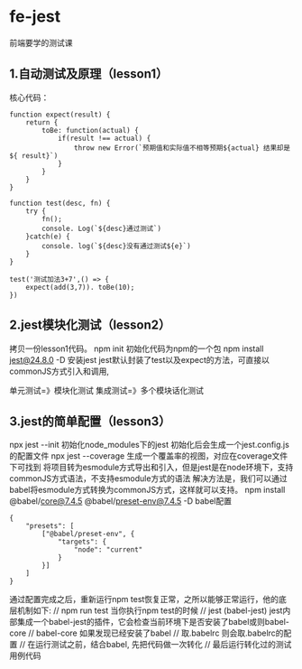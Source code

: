 # fe-jest
前端要学的测试课

## 1.自动测试及原理（lesson1）
核心代码：

```
function expect(result) {
    return {
        toBe: function(actual) {
            if(result !== actual) {
                throw new Error(`预期值和实际值不相等预期${actual} 结果却是${ result}`)
            }
        }
    }
}

function test(desc, fn) {
    try {
        fn();
        console. Log(`${desc}通过测试`)
    }catch(e) {
        console. log(`${desc}没有通过测试${e}`)
    }
}

test('测试加法3+7',() => {
    expect(add(3,7)). toBe(10);
})

```

## 2.jest模块化测试（lesson2）
拷贝一份lesson1代码。
npm init 初始化代码为npm的一个包
npm install jest@24.8.0 -D 安装jest
jest默认封装了test以及expect的方法，可直接以commonJS方式引入和调用,

单元测试=》模块化测试
集成测试=》多个模块话化测试


## 3.jest的简单配置（lesson3）
npx jest --init  初始化node_modules下的jest
初始化后会生成一个jest.config.js的配置文件
npx jest --coverage 生成一个覆盖率的视图，对应在coverage文件下可找到
将项目转为esmodule方式导出和引入，但是jest是在node环境下，支持commonJS方式语法，不支持esmodule方式的语法
解决方法是，我们可以通过babel将esmodule方式转换为commonJS方式，这样就可以支持。
npm install @babel/core@7.4.5 @babel/preset-env@7.4.5 -D
babel配置
```
{
    "presets": [
        ["@babel/preset-env", {
            "targets": {
                "node": "current"
            }
        }]
    ]
}
```
通过配置完成之后，重新运行npm test恢复正常，之所以能够正常运行，他的底层机制如下:
// npm run test         当你执行npm test的时候
// jest (babel-jest)    jest内部集成一个babel-jest的插件，它会检查当前环境下是否安装了babel或则babel-core
// babel-core           如果发现已经安装了babel
// 取.babelrc           则会取.babelrc的配置
// 在运行测试之前，结合babel, 先把代码做一次转化
// 最后运行转化过的测试用例代码
